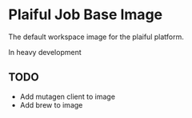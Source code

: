 # Plaiful Job Base Image

The default workspace image for the plaiful platform. 

In heavy development


## TODO
* Add mutagen client to image
* Add brew to image
